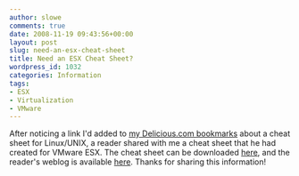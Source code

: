 ```yaml
---
author: slowe
comments: true
date: 2008-11-19 09:43:56+00:00
layout: post
slug: need-an-esx-cheat-sheet
title: Need an ESX Cheat Sheet?
wordpress_id: 1032
categories: Information
tags:
- ESX
- Virtualization
- VMware
---
```


After noticing a link I'd added to [my Delicious.com bookmarks](http://delicious.com/slowe/) about a cheat sheet for Linux/UNIX, a reader shared with me a cheat sheet that he had created for VMware ESX. The cheat sheet can be downloaded [here](http://www.rommel.stw.uni-erlangen.de/~fejf/software/esx.sc.quickref/esx.sc.quickref.pdf), and the reader's weblog is available [here](http://www.fejf.de/). Thanks for sharing this information!
